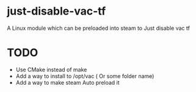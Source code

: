 # just-disable-vac-tf
A Linux module which can be preloaded into steam to Just disable vac tf

# TODO
+ Use CMake instead of make
+ Add a way to install to /opt/vac ( Or some folder name)
+ Add a way to make steam Auto preload it
